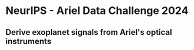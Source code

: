 # NeurIPS - Ariel Data Challenge 2024

## Derive exoplanet signals from Ariel's optical instruments
